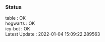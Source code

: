 ### Status


table : OK  
hogwarts : OK  
icy-bot : OK  
Latest Update : 2022-01-04 15:09:22.289563
